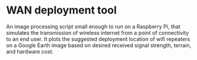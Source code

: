# WAN deployment tool

An image processing script small enough to run on a Raspberry Pi, that simulates the transmission of wireless internet from a point of connectivity to an end user. It plots the suggested deployment location of wifi repeaters on a Google Earth image based on desired received signal strength, terrain, and hardware cost.
